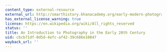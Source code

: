 ```yaml
---
content_type: external-resource
external_url: http://smarthistory.khanacademy.org/early-modern-photography.html
has_external_license_warning: true
license: https://en.wikipedia.org/wiki/All_rights_reserved
status: ''
title: An Introduction to Photography in the Early 20th Century
uid: cbcb71df-0d5d-4efc-af42-39c686e10847
wayback_url: ''
---
```

